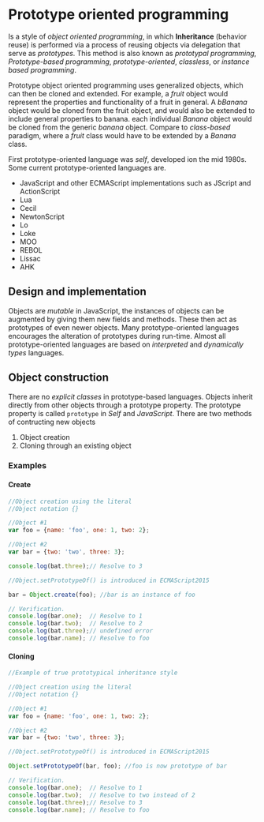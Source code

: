 # Prototype oriented programming

Is a style of _object oriented programming_, in which __Inheritance__ (behavior reuse) is performed via a process of reusing objects via delegation that serve as _prototypes_. This method is also known as _prototypal programming_, _Prototype-based programming_, _prototype-oriented_, _classless_, or _instance based programming_.

Prototype object oriented programming uses generalized objects, which can then be cloned and extended. For example, a _fruit_ object would represent the properties and functionality of a fruit in general. A _bBanana_ object would be cloned from the fruit object, and would also be extended to include general properties to banana. each individual _Banana_ object would be cloned from the generic _banana_ object. Compare to _class-based_ paradigm, where a _fruit_ class would have to be extended by a _Banana_ class.

First prototype-oriented language was _self_, developed ion the mid 1980s. Some current prototype-oriented languages are.

* JavaScript and other ECMAScript implementations such as JScript and ActionScript
* Lua
* Cecil
* NewtonScript
* Lo
* Loke
* MOO
* REBOL
* Lissac
* AHK

## Design and implementation

Objects are _mutable_ in JavaScript, the instances of objects can be augmented by giving them new fields and methods. These then act as prototypes of even newer objects. Many prototype-oriented languages encourages the alteration of prototypes during run-time. Almost all prototype-oriented languages are based on _interpreted_ and _dynamically types_ languages.

## Object construction

There are no _explicit classes_ in prototype-based languages. Objects inherit directly from other objects through a prototype property. The prototype property is called `prototype` in _Self_ and _JavaScript_. There are two methods of contructing new objects

1. Object creation
2. Cloning through an existing object

### Examples

#### Create

```js
//Object creation using the literal
//Object notation {}

//Object #1
var foo = {name: 'foo', one: 1, two: 2};

//Object #2
var bar = {two: 'two', three: 3};

console.log(bat.three);// Resolve to 3

//Object.setPrototypeOf() is introduced in ECMAScript2015

bar = Object.create(foo); //bar is an instance of foo

// Verification.
console.log(bar.one);  // Resolve to 1
console.log(bar.two);  // Resolve to 2
console.log(bat.three);// undefined error
console.log(bar.name); // Resolve to foo
```

#### Cloning

```js
//Example of true prototypical inheritance style

//Object creation using the literal
//Object notation {}

//Object #1
var foo = {name: 'foo', one: 1, two: 2};

//Object #2
var bar = {two: 'two', three: 3};

//Object.setPrototypeOf() is introduced in ECMAScript2015

Object.setPrototypeOf(bar, foo); //foo is now prototype of bar

// Verification.
console.log(bar.one);  // Resolve to 1
console.log(bar.two);  // Resolve to two instead of 2
console.log(bat.three);// Resolve to 3
console.log(bar.name); // Resolve to foo
```